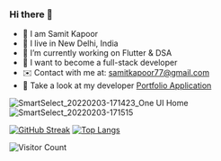 ### Hi there 👋 

- 📛 I am Samit Kapoor
- 📌 I live in New Delhi, India
- 🔭 I’m currently working on Flutter & DSA
- 🔮 I want to become a full-stack developer
- ✉️ Contact with me at: samitkapoor77@gmail.com
- 👀 Take a look at my developer [Portfolio Application](https://github.com/samitkapoor/portfolio)

![SmartSelect_20220203-171423_One UI Home](https://user-images.githubusercontent.com/77121931/152338983-9cb9570c-0a18-4cff-b9e2-6b211bfd8fd2.gif)![SmartSelect_20220203-171515](https://user-images.githubusercontent.com/77121931/152338910-81b01713-e751-4454-b4f6-882bd8f48560.gif)

[![GitHub Streak](https://github-readme-streak-stats.herokuapp.com?user=samitkapoor&theme=buefy-dark&hide_border=true&date_format=j%20M%5B%20Y%5D)](https://git.io/streak-stats)  [![Top Langs](https://github-readme-stats.vercel.app/api/top-langs/?username=samitkapoor&layout=compact)](https://github.com/anuraghazra/github-readme-stats)

![Visitor Count](https://profile-counter.glitch.me/{samitkapoor}/count.svg)
